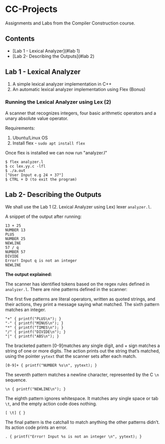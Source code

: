 # CC-Projects
Assignments and Labs from the Compiler Construction course.

## Contents
  - [Lab 1 - Lexical Analyzer](#lab 1)
  - [Lab 2- Describing the Outputs](#lab 2)

## Lab 1 - Lexical Analyzer
1) A simple lexical analyzer implementation in C++
2) An automatic lexical analyzer implementation using Flex (Bonus)

### Running the Lexical Analyzer using Lex (2)
A scanner that recognizes integers, four basic arithmetic operators and a unary absolute value operator.

Requirements:
1) Ubuntu/Linux OS
2) Install flex - `sudo apt install flex`

Once flex is installed we can now run "analyzer.l" <br>
  ```
  $ flex analyzer.l
  $ cc lex.yy.c -lfl
  $ ./a.out
  ["User Input e.g 24 + 37"]
  $ CTRL + D (to exit the program)
  ```

## Lab 2- Describing the Outputs

We shall use the Lab 1 (2. Lexical Analyzer using Lex) lexer `analyzer.l`.

A snippet of the output after running:
```
13 + 25
NUMBER 13
PLUS
NUMBER 25
NEWLINE
57 / q
NUMBER 57
DIVIDE
Error! Input q is not an integer
NEWLINE
```
__The output explained:__

The scanner has identified tokens based on the regex rules defined in `analyzer.l`. There are nine patterns defined in the scanner:

The first five patterns are literal operators, written as quoted strings, and their actions, they print a message saying what matched. The sixth pattern matches an integer. <br/>
```
"+" { printf("PLUS\n"); }
"-" { printf("MINUS\n"); }
"*" { printf("TIMES\n"); }
"/" { printf("DIVIDE\n"); }
"|" { printf("ABS\n"); }
```

The bracketed pattern [0-9]matches any single digit, and + sign  matches a string of one or more digits. The action prints out the string that’s matched, using the pointer `yytext` that the scanner sets after each match. <br/>

`[0-9]+ { printf("NUMBER %s\n", yytext); }` <br/>

The seventh pattern matches a newline character, represented by the C `\n` sequence. <br/>

`\n { printf("NEWLINE\n"); }` <br/>

The eighth pattern ignores whitespace. It matches any single space or tab `\t`, and the empty action code does nothing. <br/>

`[ \t] { }` <br/>

The final pattern is the catchall to match anything the other patterns didn’t. Its action code prints an error. <br/>

`. { printf("Error! Input %s is not an integer \n", yytext); }`
